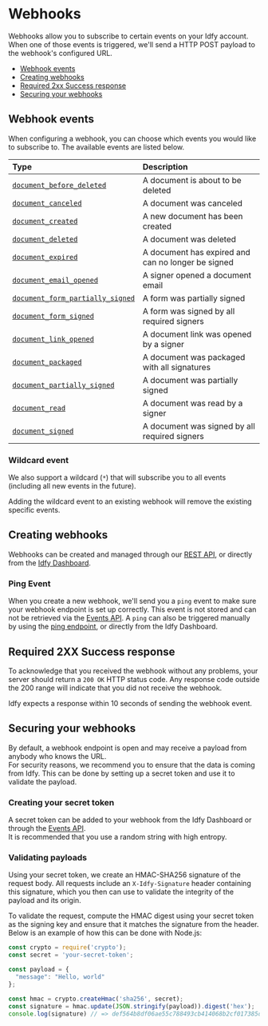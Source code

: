 # Webhooks

Webhooks allow you to subscribe to certain events on your Idfy account. When one of those events is triggered, we'll send a HTTP POST payload to the webhook's configured URL.

* [Webhook events](webhooks.md#webhook-events)
* [Creating webhooks](webhooks.md#creating-webhooks)
* [Required 2xx Success response](webhooks.md#required-2xx-success-response)
* [Securing your webhooks](webhooks.md#securing-your-webhooks)

## Webhook events

When configuring a webhook, you can choose which events you would like to subscribe to. The available events are listed below.

| Type | Description |
| :--- | :--- |
| [`document_before_deleted`](./#documentbeforedeletedevent) | A document is about to be deleted |
| [`document_canceled`](./#documentcanceledevent) | A document was canceled |
| [`document_created`](./#documentcreatedevent) | A new document has been created |
| [`document_deleted`](./#documentdeletedevent) | A document was deleted |
| [`document_expired`](./#documentexpiredevent) | A document has expired and can no longer be signed |
| [`document_email_opened`](./#documentemailopenedevent) | A signer opened a document email |
| [`document_form_partially_signed`](./#documentformpartiallysignedevent) | A form was partially signed |
| [`document_form_signed`](./#documentformsignedevent) | A form was signed by all required signers |
| [`document_link_opened`](./#documentlinkopenedevent) | A document link was opened by a signer |
| [`document_packaged`](./#documentpackagedevent) | A document was packaged with all signatures |
| [`document_partially_signed`](./#documentpartiallysignedevent) | A document was partially signed |
| [`document_read`](./#documentreadevent) | A document was read by a signer |
| [`document_signed`](./#documentsignedevent) | A document was signed by all required signers |

### Wildcard event

We also support a wildcard \(`*`\) that will subscribe you to all events \(including all new events in the future\).

Adding the wildcard event to an existing webhook will remove the existing specific events.

## Creating webhooks

Webhooks can be created and managed through our [REST API](https://developer.idfy.io/api#tag/Webhooks), or directly from the [Idfy Dashboard](https://dashboard.idfy.io).

### Ping Event

When you create a new webhook, we'll send you a `ping` event to make sure your webhook endpoint is set up correctly. This event is not stored and can not be retrieved via the [Events API](https://developer.idfy.io/api#tag/Events). A `ping` can also be triggered manually by using the [ping endpoint](https://developer.idfy.io/api#operation/Webhooks_PingWebhook), or directly from the Idfy Dashboard.

## Required 2XX Success response

To acknowledge that you received the webhook without any problems, your server should return a `200 OK` HTTP status code. Any response code outside the 200 range will indicate that you did not receive the webhook.

Idfy expects a response within 10 seconds of sending the webhook event.

## Securing your webhooks

By default, a webhook endpoint is open and may receive a payload from anybody who knows the URL.  
For security reasons, we recommend you to ensure that the data is coming from Idfy. This can be done by setting up a secret token and use it to validate the payload.

### Creating your secret token

A secret token can be added to your webhook from the Idfy Dashboard or through the [Events API](http://event-test.idfy.io/#tag/Webhooks).  
It is recommended that you use a random string with high entropy.

### Validating payloads

Using your secret token, we create an HMAC-SHA256 signature of the request body. All requests include an `X-Idfy-Signature` header containing this signature, which you then can use to validate the integrity of the payload and its origin.

To validate the request, compute the HMAC digest using your secret token as the signing key and ensure that it matches the signature from the header. Below is an example of how this can be done with Node.js:

```javascript
const crypto = require('crypto');
const secret = 'your-secret-token';

const payload = {
  "message": "Hello, world"
};

const hmac = crypto.createHmac('sha256', secret);
const signature = hmac.update(JSON.stringify(payload)).digest('hex');
console.log(signature) // => def564b8df06ae55c788493cb414068b2cf017385d96ecb39aa3e844fdbbcdea
```

